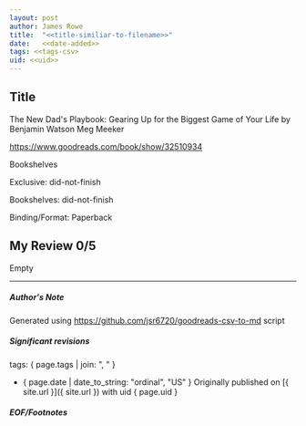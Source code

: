 ```yaml
---
layout: post
author: James Rowe
title:  "<<title-similiar-to-filename>>"
date:   <<date-added>>
tags: <<tags-csv>
uid: <<uid>>
---
```


<!-- highly dependent on how you personally use jekyll templates, and how you want this to show up -->

## Title

The New Dad's Playbook: Gearing Up for the Biggest Game of Your Life by Benjamin Watson
Meg Meeker 

https://www.goodreads.com/book/show/32510934

Bookshelves

Exclusive: did-not-finish

Bookshelves: did-not-finish

Binding/Format: Paperback

## My Review 0/5

Empty

---

##### Author's Note

Generated using https://github.com/jsr6720/goodreads-csv-to-md script

##### Significant revisions

tags: { page.tags | join: ", " } <!-- todo move this somewhere -->

- { page.date | date_to_string: "ordinal", "US" } Originally published on [{ site.url }]({ site.url }) with uid { page.uid }

##### EOF/Footnotes
